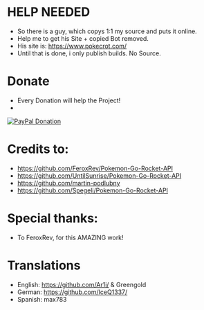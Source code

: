 # HELP NEEDED
  - So there is a guy, which copys 1:1 my source and puts it online.
  - Help me to get his Site + copied Bot removed. 
  - His site is: https://www.pokecrot.com/
  - Until that is done, i only publish builds. No Source.

# Donate
  - Every Donation will help the Project!
  - 
[![PayPal Donation](https://www.paypalobjects.com/en_US/DE/i/btn/btn_donateCC_LG.gif)](https://www.paypal.com/cgi-bin/webscr?cmd=_s-xclick&hosted_button_id=RUNUBQEANCAGQ)

# Credits to:
  - https://github.com/FeroxRev/Pokemon-Go-Rocket-API
  - https://github.com/UntilSunrise/Pokemon-Go-Rocket-API
  - https://github.com/martin-podlubny
  - https://github.com/Spegeli/Pokemon-Go-Rocket-API

# Special thanks:
  - To FeroxRev, for this AMAZING work!
  

# Translations
  - English: https://github.com/Ar1i/ & Greengold
  - German: https://github.com/IceQ1337/
  - Spanish: max783